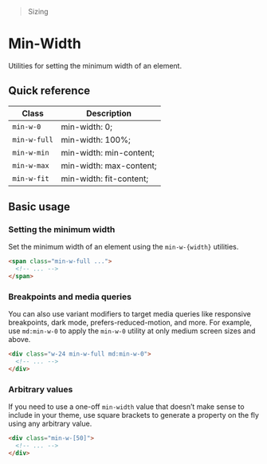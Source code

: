 > Sizing

# Min-Width
Utilities for setting the minimum width of an element.

## Quick reference

| Class          | Description                                             |
| -------------- | ------------------------------------------------------- |
| `min-w-0`      | min-width: 0;                                           |
| `min-w-full`   | min-width: 100%;                                        |
| `min-w-min`    | min-width: min-content;                                 |
| `min-w-max`    | min-width: max-content;                                 |
| `min-w-fit`    | min-width: fit-content;                                 |

## Basic usage
### Setting the minimum width
Set the minimum width of an element using the `min-w-{width}` utilities.

```html
<span class="min-w-full ...">
  <!-- ... -->
</span>
```

### Breakpoints and media queries
You can also use variant modifiers to target media queries like responsive breakpoints, dark mode, prefers-reduced-motion, and more. For example, use `md:min-w-0` to apply the `min-w-0` utility at only medium screen sizes and above.

```html
<div class="w-24 min-w-full md:min-w-0">
  <!-- ... -->
</div>
```

### Arbitrary values
If you need to use a one-off `min-width` value that doesn’t make sense to include in your theme, use square brackets to generate a property on the fly using any arbitrary value.

```html
<div class="min-w-[50]">
  <!-- ... -->
</div>
```